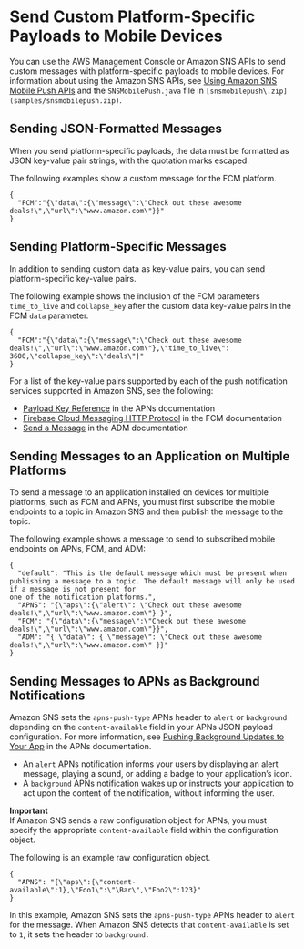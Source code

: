 # Send Custom Platform\-Specific Payloads to Mobile Devices<a name="sns-send-custom-platform-specific-payloads-mobile-devices"></a>

You can use the AWS Management Console or Amazon SNS APIs to send custom messages with platform\-specific payloads to mobile devices\. For information about using the Amazon SNS APIs, see [Using Amazon SNS Mobile Push APIs](mobile-push-api.md) and the `SNSMobilePush.java` file in `[snsmobilepush\.zip](samples/snsmobilepush.zip)`\. 

## Sending JSON\-Formatted Messages<a name="mobile-push-send-json"></a>

When you send platform\-specific payloads, the data must be formatted as JSON key\-value pair strings, with the quotation marks escaped\.

The following examples show a custom message for the FCM platform\.

```
{
  "FCM":"{\"data\":{\"message\":\"Check out these awesome deals!\",\"url\":\"www.amazon.com\"}}"
}
```

## Sending Platform\-Specific Messages<a name="mobile-push-send-platform"></a>

In addition to sending custom data as key\-value pairs, you can send platform\-specific key\-value pairs\.

The following example shows the inclusion of the FCM parameters `time_to_live` and `collapse_key` after the custom data key\-value pairs in the FCM `data` parameter\.

```
{
  "FCM":"{\"data\":{\"message\":\"Check out these awesome deals!\",\"url\":\"www.amazon.com\"},\"time_to_live\": 3600,\"collapse_key\":\"deals\"}"
}
```

For a list of the key\-value pairs supported by each of the push notification services supported in Amazon SNS, see the following: 
+ [Payload Key Reference](https://developer.apple.com/library/archive/documentation/NetworkingInternet/Conceptual/RemoteNotificationsPG/PayloadKeyReference.html#//apple_ref/doc/uid/TP40008194-CH17-SW1) in the APNs documentation
+ [Firebase Cloud Messaging HTTP Protocol](https://firebase.google.com/docs/cloud-messaging/http-server-ref) in the FCM documentation
+ [Send a Message](https://developer.amazon.com/sdk/adm/sending-message.html) in the ADM documentation

## Sending Messages to an Application on Multiple Platforms<a name="mobile-push-send-multiplatform"></a>

To send a message to an application installed on devices for multiple platforms, such as FCM and APNs, you must first subscribe the mobile endpoints to a topic in Amazon SNS and then publish the message to the topic\.

The following example shows a message to send to subscribed mobile endpoints on APNs, FCM, and ADM: 

```
{ 
  "default": "This is the default message which must be present when publishing a message to a topic. The default message will only be used if a message is not present for 
one of the notification platforms.",     
  "APNS": "{\"aps\":{\"alert\": \"Check out these awesome deals!\",\"url\":\"www.amazon.com\"} }",
  "FCM": "{\"data\":{\"message\":\"Check out these awesome deals!\",\"url\":\"www.amazon.com\"}}",
  "ADM": "{ \"data\": { \"message\": \"Check out these awesome deals!\",\"url\":\"www.amazon.com\" }}" 
}
```

## Sending Messages to APNs as Background Notifications<a name="mobile-push-send-message-apns-background-notification"></a>

Amazon SNS sets the `apns-push-type` APNs header to `alert` or `background` depending on the `content-available` field in your APNs JSON payload configuration\. For more information, see [Pushing Background Updates to Your App](https://developer.apple.com/documentation/usernotifications/setting_up_a_remote_notification_server/pushing_background_updates_to_your_app) in the APNs documentation\.
+ An `alert` APNs notification informs your users by displaying an alert message, playing a sound, or adding a badge to your application’s icon\.
+ A `background` APNs notification wakes up or instructs your application to act upon the content of the notification, without informing the user\.

**Important**  
If Amazon SNS sends a raw configuration object for APNs, you must specify the appropriate `content-available` field within the configuration object\.

The following is an example raw configuration object\.

```
{
  "APNS": "{\"aps\":{\"content-available\":1},\"Foo1\":\"\Bar\",\"Foo2\":123}"
}
```

In this example, Amazon SNS sets the `apns-push-type` APNs header to `alert` for the message\. When Amazon SNS detects that `content-available` is set to `1`, it sets the header to `background.`